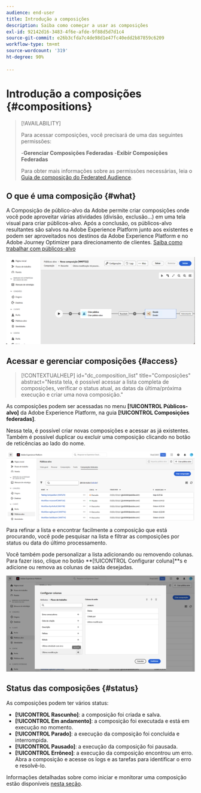 ```yaml
---
audience: end-user
title: Introdução a composições
description: Saiba como começar a usar as composições
exl-id: 92142d16-3483-4f6e-afde-9f88d5d7d1c4
source-git-commit: e26b3cfda7c4de98d1e47fc40edd2b87859c6209
workflow-type: tm+mt
source-wordcount: '319'
ht-degree: 90%

---
```


# Introdução a composições {#compositions}

>[!AVAILABILITY]
>
>Para acessar composições, você precisará de uma das seguintes permissões:
>
>-**Gerenciar Composições Federadas**
>-**Exibir Composições Federadas**
>
>Para obter mais informações sobre as permissões necessárias, leia o [Guia de composição do Federated Audience](/help/start/feature-access.md).

## O que é uma composição {#what}

A Composição de público-alvo da Adobe permite criar composições onde você pode aproveitar várias atividades (divisão, exclusão...) em uma tela visual para criar públicos-alvo. Após a conclusão, os públicos-alvo resultantes são salvos na Adobe Experience Platform junto aos existentes e podem ser aproveitados nos destinos da Adobe Experience Platform e no Adobe Journey Optimizer para direcionamento de clientes. [Saiba como trabalhar com públicos-alvo](../start/audiences.md)

![](assets/composition-example.png)

## Acessar e gerenciar composições {#access}

>[!CONTEXTUALHELP]
>id="dc_composition_list"
>title="Composições"
>abstract="Nesta tela, é possível acessar a lista completa de composições, verificar o status atual, as datas da última/próxima execução e criar uma nova composição."

As composições podem ser acessadas no menu **[!UICONTROL Públicos-alvo]** da Adobe Experience Platform, na guia **[!UICONTROL Composições federadas]**.

Nessa tela, é possível criar novas composições e acessar as já existentes. Também é possível duplicar ou excluir uma composição clicando no botão de reticências ao lado do nome.

![](assets/compositions-list.png)

Para refinar a lista e encontrar facilmente a composição que está procurando, você pode pesquisar na lista e filtrar as composições por status ou data do último processamento.

Você também pode personalizar a lista adicionando ou removendo colunas. Para fazer isso, clique no botão **[!UICONTROL Configurar coluna]**s e adicione ou remova as colunas de saída desejadas.

![](assets/compositions-columns.png)

## Status das composições {#status}

As composições podem ter vários status:

* **[!UICONTROL Rascunho]**: a composição foi criada e salva.
* **[!UICONTROL Em andamento]**: a composição foi executada e está em execução no momento.
* **[!UICONTROL Parado]**: a execução da composição foi concluída e interrompida.
* **[!UICONTROL Pausado]**: a execução da composição foi pausada.
* **[!UICONTROL Errôneo]**: a execução da composição encontrou um erro. Abra a composição e acesse os logs e as tarefas para identificar o erro e resolvê-lo.

Informações detalhadas sobre como iniciar e monitorar uma composição estão disponíveis [nesta seção](../compositions/start-monitor-composition.md).
